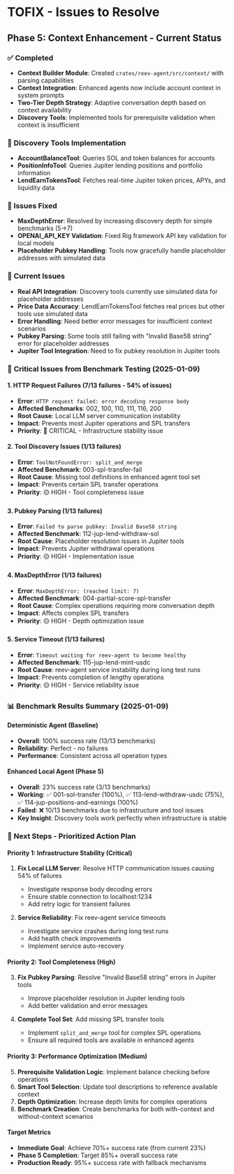 # TOFIX - Issues to Resolve

## Phase 5: Context Enhancement - Current Status

### ✅ Completed
- **Context Builder Module**: Created `crates/reev-agent/src/context/` with parsing capabilities
- **Context Integration**: Enhanced agents now include account context in system prompts
- **Two-Tier Depth Strategy**: Adaptive conversation depth based on context availability
- **Discovery Tools**: Implemented tools for prerequisite validation when context is insufficient

### 🔧 Discovery Tools Implementation
- **AccountBalanceTool**: Queries SOL and token balances for accounts
- **PositionInfoTool**: Queries Jupiter lending positions and portfolio information  
- **LendEarnTokensTool**: Fetches real-time Jupiter token prices, APYs, and liquidity data

### 🐛 Issues Fixed
- **MaxDepthError**: Resolved by increasing discovery depth for simple benchmarks (5→7)
- **OPENAI_API_KEY Validation**: Fixed Rig framework API key validation for local models
- **Placeholder Pubkey Handling**: Tools now gracefully handle placeholder addresses with simulated data

### 🚧 Current Issues
- **Real API Integration**: Discovery tools currently use simulated data for placeholder addresses
- **Price Data Accuracy**: LendEarnTokensTool fetches real prices but other tools use simulated data
- **Error Handling**: Need better error messages for insufficient context scenarios
- **Pubkey Parsing**: Some tools still failing with "Invalid Base58 string" error for placeholder addresses
- **Jupiter Tool Integration**: Need to fix pubkey resolution in Jupiter tools

### 🔴 **Critical Issues from Benchmark Testing (2025-01-09)**

#### **1. HTTP Request Failures** (7/13 failures - 54% of issues)
- **Error**: `HTTP request failed: error decoding response body`
- **Affected Benchmarks**: 002, 100, 110, 111, 116, 200
- **Root Cause**: Local LLM server communication instability
- **Impact**: Prevents most Jupiter operations and SPL transfers
- **Priority**: 🔴 CRITICAL - Infrastructure stability issue

#### **2. Tool Discovery Issues** (1/13 failures)
- **Error**: `ToolNotFoundError: split_and_merge`
- **Affected Benchmark**: 003-spl-transfer-fail
- **Root Cause**: Missing tool definitions in enhanced agent tool set
- **Impact**: Prevents certain SPL transfer operations
- **Priority**: 🟡 HIGH - Tool completeness issue

#### **3. Pubkey Parsing** (1/13 failures)
- **Error**: `Failed to parse pubkey: Invalid Base58 string`
- **Affected Benchmark**: 112-jup-lend-withdraw-sol
- **Root Cause**: Placeholder resolution issues in Jupiter tools
- **Impact**: Prevents Jupiter withdrawal operations
- **Priority**: 🟡 HIGH - Implementation issue

#### **4. MaxDepthError** (1/13 failures)
- **Error**: `MaxDepthError: (reached limit: 7)`
- **Affected Benchmark**: 004-partial-score-spl-transfer
- **Root Cause**: Complex operations requiring more conversation depth
- **Impact**: Affects complex SPL transfers
- **Priority**: 🟡 HIGH - Depth optimization issue

#### **5. Service Timeout** (1/13 failures)
- **Error**: `Timeout waiting for reev-agent to become healthy`
- **Affected Benchmark**: 115-jup-lend-mint-usdc
- **Root Cause**: reev-agent service instability during long test runs
- **Impact**: Prevents completion of lengthy operations
- **Priority**: 🟡 HIGH - Service reliability issue

### 📊 Benchmark Results Summary (2025-01-09)

#### **Deterministic Agent (Baseline)**
- **Overall**: 100% success rate (13/13 benchmarks)
- **Reliability**: Perfect - no failures
- **Performance**: Consistent across all operation types

#### **Enhanced Local Agent (Phase 5)**
- **Overall**: 23% success rate (3/13 benchmarks)
- **Working**: ✅ 001-sol-transfer (100%), ✅ 113-lend-withdraw-usdc (75%), ✅ 114-jup-positions-and-earnings (100%)
- **Failed**: ❌ 10/13 benchmarks due to infrastructure and tool issues
- **Key Insight**: Discovery tools work perfectly when infrastructure is stable

### 🎯 Next Steps - Prioritized Action Plan

#### **Priority 1: Infrastructure Stability** (Critical)
1. **Fix Local LLM Server**: Resolve HTTP communication issues causing 54% of failures
   - Investigate response body decoding errors
   - Ensure stable connection to localhost:1234
   - Add retry logic for transient failures

2. **Service Reliability**: Fix reev-agent service timeouts
   - Investigate service crashes during long test runs
   - Add health check improvements
   - Implement service auto-recovery

#### **Priority 2: Tool Completeness** (High)
3. **Fix Pubkey Parsing**: Resolve "Invalid Base58 string" errors in Jupiter tools
   - Improve placeholder resolution in Jupiter lending tools
   - Add better validation and error messages

4. **Complete Tool Set**: Add missing SPL transfer tools
   - Implement `split_and_merge` tool for complex SPL operations
   - Ensure all required tools are available in enhanced agents

#### **Priority 3: Performance Optimization** (Medium)
5. **Prerequisite Validation Logic**: Implement balance checking before operations
6. **Smart Tool Selection**: Update tool descriptions to reference available context
7. **Depth Optimization**: Increase depth limits for complex operations
8. **Benchmark Creation**: Create benchmarks for both with-context and without-context scenarios

#### **Target Metrics**
- **Immediate Goal**: Achieve 70%+ success rate (from current 23%)
- **Phase 5 Completion**: Target 85%+ overall success rate
- **Production Ready**: 95%+ success rate with fallback mechanisms